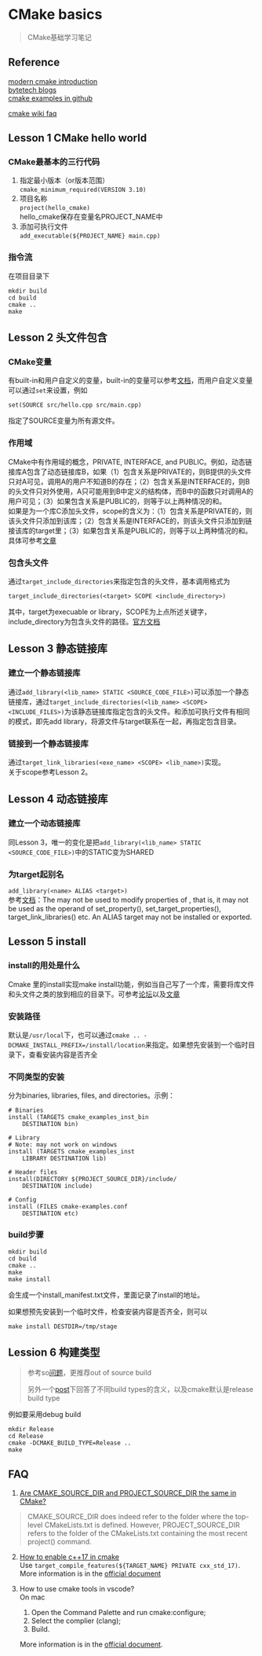 # CMake basics
> CMake基础学习笔记
## Reference
[modern cmake introduction](https://cliutils.gitlab.io/modern-cmake/chapters/intro/running.html)  
[bytetech blogs](https://tech.bytedance.net/articles/6887817085125623821)  
[cmake examples in github](https://github.com/ttroy50/cmake-examples)

[cmake wiki faq](https://gitlab.kitware.com/cmake/community/-/wikis/FAQ)

## Lesson 1 CMake hello world
### CMake最基本的三行代码
1. 指定最小版本（or版本范围）  
   `cmake_minimum_required(VERSION 3.10)`
2. 项目名称  
   `project(hello_cmake)`  
   hello_cmake保存在变量名PROJECT_NAME中
3. 添加可执行文件  
   `add_executable(${PROJECT_NAME} main.cpp) `
### 指令流
在项目目录下
```
mkdir build
cd build
cmake ..
make
```
## Lesson 2 头文件包含
### CMake变量
有built-in和用户自定义的变量，built-in的变量可以参考[文档](https://gitlab.kitware.com/cmake/community/-/wikis/doc/cmake/Useful-Variables)，而用户自定义变量可以通过`set`来设置，例如  
```
set(SOURCE src/hello.cpp src/main.cpp)
```
指定了SOURCE变量为所有源文件。
### 作用域
CMake中有作用域的概念，PRIVATE, INTERFACE, and PUBLIC。例如，动态链接库A包含了动态链接库B，如果（1）包含关系是PRIVATE的，则B提供的头文件只对A可见，调用A的用户不知道B的存在；（2）包含关系是INTERFACE的，则B的头文件只对外使用，A只可能用到B中定义的结构体，而B中的函数只对调用A的用户可见；（3）如果包含关系是PUBLIC的，则等于以上两种情况的和。  
如果是为一个库C添加头文件，scope的含义为：（1）包含关系是PRIVATE的，则该头文件只添加到该库；（2）包含关系是INTERFACE的，则该头文件只添加到链接该库的target里；（3）如果包含关系是PUBLIC的，则等于以上两种情况的和。  
具体可参考[文章](https://zhuanlan.zhihu.com/p/82244559)
### 包含头文件
通过`target_include_directories`来指定包含的头文件，基本调用格式为
```
target_include_directories(<target> SCOPE <include_directory>)
```
其中，target为execuable or library，SCOPE为上点所述关键字，include_directory为包含头文件的路径。[官方文档](https://cmake.org/cmake/help/latest/command/target_include_directories.html)

## Lesson 3 静态链接库
### 建立一个静态链接库
通过`add_library(<lib_name> STATIC <SOURCE_CODE_FILE>)`可以添加一个静态链接库，通过`target_include_directories(<lib_name> <SCOPE> <INCLUDE_FILES>)`为该静态链接库指定包含的头文件。和添加可执行文件有相同的模式，即先add library，将源文件与target联系在一起，再指定包含目录。  

### 链接到一个静态链接库
通过`target_link_libraries(<exe_name> <SCOPE> <lib_name>)`实现。  
关于scope参考Lesson 2。

## Lesson 4 动态链接库
### 建立一个动态链接库
同Lesson 3，唯一的变化是把`add_library(<lib_name> STATIC <SOURCE_CODE_FILE>)`中的STATIC变为SHARED

### 为target起别名
`add_library(<name> ALIAS <target>)`  
参考[文档](https://cmake.org/cmake/help/latest/command/add_library.html#alias-libraries)：The <name> may not be used to modify properties of <target>, that is, it may not be used as the operand of set_property(), set_target_properties(), target_link_libraries() etc. An ALIAS target may not be installed or exported.

## Lesson 5 install

### install的用处是什么

Cmake 里的install实现make install功能，例如当自己写了一个库，需要将库文件和头文件之类的放到相应的目录下。可参考[论坛](https://www.reddit.com/r/cpp/comments/6m7sp6/cmake_and_c_whats_the_deal_with_installing/)以及[文章](https://zhuanlan.zhihu.com/p/52898952)

### 安装路径

默认是`/usr/local`下，也可以通过`cmake .. -DCMAKE_INSTALL_PREFIX=/install/location`来指定。如果想先安装到一个临时目录下，查看安装内容是否齐全

### 不同类型的安装

分为binaries, libraries, files, and directories。示例：

```
# Binaries
install (TARGETS cmake_examples_inst_bin
    DESTINATION bin)

# Library
# Note: may not work on windows
install (TARGETS cmake_examples_inst
    LIBRARY DESTINATION lib)

# Header files
install(DIRECTORY ${PROJECT_SOURCE_DIR}/include/ 
    DESTINATION include)

# Config
install (FILES cmake-examples.conf
    DESTINATION etc)
```

### build步骤

```
mkdir build
cd build
cmake ..
make
make install
```

会生成一个install_manifest.txt文件，里面记录了install的地址。

如果想预先安装到一个临时文件，检查安装内容是否齐全，则可以

`make install DESTDIR=/tmp/stage`

## Lession 6 构建类型

> 参考so[问题](https://stackoverflow.com/questions/7724569/debug-vs-release-in-cmake)，更推荐out of source build
>
> 另外一个[post](https://stackoverflow.com/questions/48754619/what-are-cmake-build-type-debug-release-relwithdebinfo-and-minsizerel)下回答了不同build types的含义，以及cmake默认是release build type

例如要采用debug build

```
mkdir Release
cd Release
cmake -DCMAKE_BUILD_TYPE=Release ..
make
```

## FAQ
1. [Are CMAKE_SOURCE_DIR and PROJECT_SOURCE_DIR the same in CMake?
    ](https://stackoverflow.com/questions/32028667/are-cmake-source-dir-and-project-source-dir-the-same-in-cmake)

  >  CMAKE_SOURCE_DIR does indeed refer to the folder where the top-level CMakeLists.txt is defined. However, PROJECT_SOURCE_DIR refers to the folder of the CMakeLists.txt containing the most recent project() command.  

2. [How to enable c++17 in cmake](https://stackoverflow.com/questions/45688522/how-to-enable-c17-in-cmake)  
   Use `target_compile_features(${TARGET_NAME} PRIVATE cxx_std_17)`. More information is in the [official document](https://cmake.org/cmake/help/latest/manual/cmake-compile-features.7.html#id5)  

3. How to use cmake tools in vscode?  
   On mac  
   
   1. Open the Command Palette and run cmake:configure;
   2. Select the complier (clang);
   3. Build.  
   
   More information is in the [official document](https://code.visualstudio.com/docs/cpp/cmake-linux).